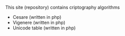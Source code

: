 This site (repository) contains criptography algorithms


- Cesare (written in php)
- Vigenere (written in php)
- Unicode table (written in php)


